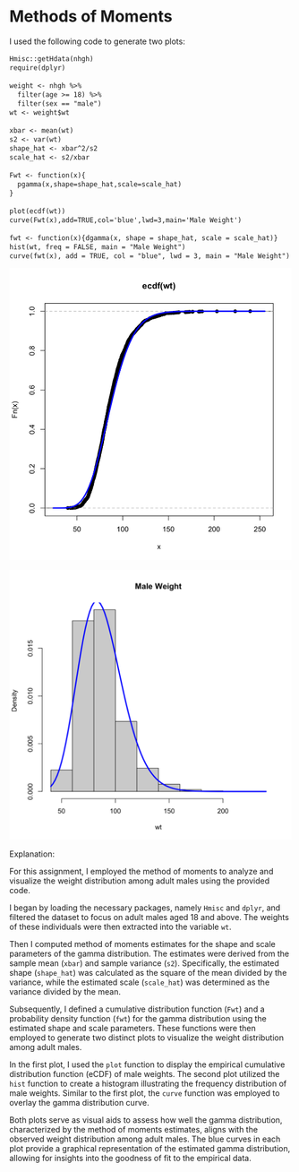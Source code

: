 # Methods of Moments
I used the following code to generate two plots:
``````
Hmisc::getHdata(nhgh)
require(dplyr)

weight <- nhgh %>% 
  filter(age >= 18) %>% 
  filter(sex == "male")
wt <- weight$wt

xbar <- mean(wt)
s2 <- var(wt)
shape_hat <- xbar^2/s2
scale_hat <- s2/xbar

Fwt <- function(x){
  pgamma(x,shape=shape_hat,scale=scale_hat)
}

plot(ecdf(wt))
curve(Fwt(x),add=TRUE,col='blue',lwd=3,main='Male Weight')

fwt <- function(x){dgamma(x, shape = shape_hat, scale = scale_hat)}
hist(wt, freq = FALSE, main = "Male Weight")
curve(fwt(x), add = TRUE, col = "blue", lwd = 3, main = "Male Weight")
``````

![image](p1.png)

![image](p2.png)

Explanation:

For this assignment, I employed the method of moments to analyze and visualize the weight distribution among adult males using the provided code. 

I began by loading the necessary packages, namely `Hmisc` and `dplyr`, and filtered the dataset to focus on adult males aged 18 and above. The weights of these individuals were then extracted into the variable `wt`.

Then I computed method of moments estimates for the shape and scale parameters of the gamma distribution. The estimates were derived from the sample mean (`xbar`) and sample variance (`s2`). Specifically, the estimated shape (`shape_hat`) was calculated as the square of the mean divided by the variance, while the estimated scale (`scale_hat`) was determined as the variance divided by the mean.

Subsequently, I defined a cumulative distribution function (`Fwt`) and a probability density function (`fwt`) for the gamma distribution using the estimated shape and scale parameters. These functions were then employed to generate two distinct plots to visualize the weight distribution among adult males.

In the first plot, I used the `plot` function to display the empirical cumulative distribution function (eCDF) of male weights. The second plot utilized the `hist` function to create a histogram illustrating the frequency distribution of male weights. Similar to the first plot, the `curve` function was employed to overlay the gamma distribution curve.

Both plots serve as visual aids to assess how well the gamma distribution, characterized by the method of moments estimates, aligns with the observed weight distribution among adult males. The blue curves in each plot provide a graphical representation of the estimated gamma distribution, allowing for insights into the goodness of fit to the empirical data.